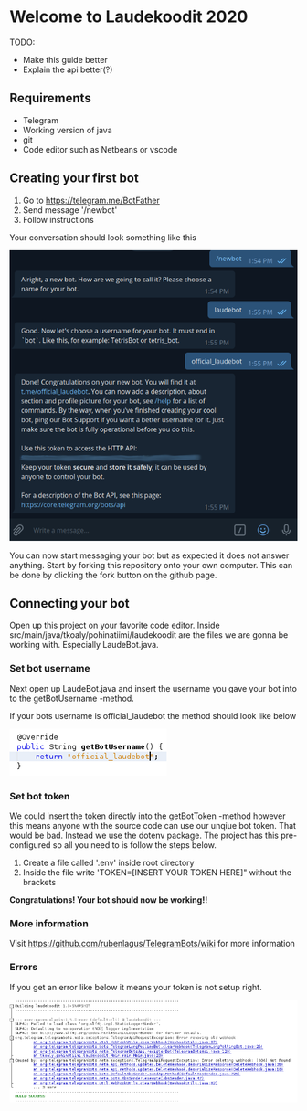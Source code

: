 # Welcome to Laudekoodit 2020

TODO:
  * Make this guide better 
  * Explain the api better(?) 

## Requirements

  - Telegram
  - Working version of java
  - git
  - Code editor such as Netbeans or vscode

## Creating your first bot

1. Go to https://telegram.me/BotFather
2. Send message '/newbot'
3. Follow instructions

Your conversation should look something like this

![conversation](images/laudekoodit.png)

You can now start messaging your bot but as expected it does not answer anything. Start by forking this repository onto your own computer. This can be done by clicking the fork button on the github page.

## Connecting your bot

Open up this project on your favorite code editor. Inside src/main/java/tkoaly/pohinatiimi/laudekoodit are the files we are gonna be working with. Especially LaudeBot.java.

### Set bot username

Next open up LaudeBot.java and insert the username you gave your bot into to the getBotUsername -method.

If your bots username is official_laudebot the method should look like below

![setUsername](images/settingUsername.png)

### Set bot token 

We could insert the token directly into the getBotToken -method however this means anyone with the source code can use our unqiue bot token. That would be bad. Instead we use the dotenv package. The project has this pre-configured so all you need to is follow the steps below.

  1. Create a file called '.env' inside root directory
  2. Inside the file write 'TOKEN=[INSERT YOUR TOKEN HERE]" without the brackets

**Congratulations! Your bot should now be working!!**

### More information

Visit https://github.com/rubenlagus/TelegramBots/wiki for more information

### Errors

If you get an error like below it means your token is not setup right.

![error](images/error.png)